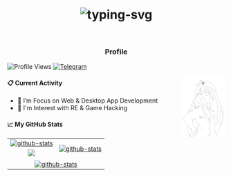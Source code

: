 <h1 align="center">
  <img src="https://readme-typing-svg.herokuapp.com?lines=Hi+%F0%9F%91%8B%2C+I'm+M+Rizki+Hidayat;Welcome+to+my+profile!" alt="typing-svg"/>
</h1>

<br>

<h3 align="center">
  Profile
</h3>

![Profile Views](https://komarev.com/ghpvc/?username=mrizkihidayat66)
[![Telegram](https://img.shields.io/badge/--telegram?label=Telegram&logo=Telegram&style=social)](https://t.me/RizkyBlackHat/) 

<img align="right" src="/img/moe.png" width="100" alt="github-cover"/>

#### 📋 Current Activity
- 📖 I’m Focus on Web & Desktop App Development
- 🤔 I'm Interest with RE & Game Hacking

#### 📈 My GitHub Stats
<table>
  <tr>
    <td align="center">
      <a href="https://github.com/mrizkihidayat66#gh-light-mode-only">
        <img src="https://github-readme-stats.vercel.app/api?username=mrizkihidayat66&show_icons=true&theme=default&include_all_commits=true#gh-light-mode-only" alt="github-stats"/>
      </a>
    </td>
    <td rowspan="2" align="center">
      <a href="https://github.com/mrizkihidayat66#gh-light-mode-only">
        <img src="https://github-readme-stats.vercel.app/api/top-langs/?username=mrizkihidayat66&theme=default&langs_count=8#gh-light-mode-only" alt="github-stats"/>
      </a>
    </td>
  </tr>

  <tr>
    <td align="center">
      <a href="https://github.com/mrizkihidayat66#gh-light-mode-only">
        <img src="https://github-readme-streak-stats.herokuapp.com/?user=mrizkihidayat66&theme=default"/>
      </a>
    </td>
  </tr>

  <tr>
    <td colspan="2" align="center">
      <a href="https://github.com/mrizkihidayat66/">
        <img align="center" width="710px" src="https://github-profile-trophy.vercel.app/?username=mrizkihidayat66&column=7" alt="github-stats"/>
      </a>
    </td>
  </tr>
</table>
